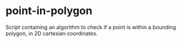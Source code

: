 # point-in-polygon
Script containing an algorithm to check if a point is within a bounding polygon, in 2D cartesian coordinates.
